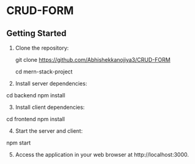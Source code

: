 # CRUD-FORM
## Getting Started

1. Clone the repository:

   git clone https://github.com/Abhishekkanojiya3/CRUD-FORM

   cd mern-stack-project

3. Install server dependencies:

cd backend
npm install

3. Install client dependencies:

cd frontend
npm install

4. Start the server and client:

npm start

5. Access the application in your web browser at http://localhost:3000.

